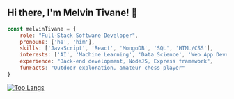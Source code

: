 ## Hi there, I'm Melvin Tivane! 👋
<!--hr-->
```js
const melvinTivane = {
    role: "Full-Stack Software Developer",
    pronouns: ['he', 'him'],
    skills: ['JavaScript', 'React', 'MongoDB', 'SQL', 'HTML/CSS'],
    interests: ['AI', 'Machine Learning', 'Data Science', 'Web App Development'],
    experience: "Back-end development, NodeJS, Express framework",
    funFacts: "Outdoor exploration, amateur chess player"
}
```
<!--hr-->


[![Top Langs](https://github-readme-stats.vercel.app/api/top-langs/?username=melvintivane&layout=donut)](https://github.com/anuraghazra/github-readme-stats)

<!--
**Mello47/Mello47** is a ✨ _special_ ✨ repository because its `README.md` (this file) appears on your GitHub profile.

Here are some ideas to get you started:

- 🔭 I’m currently working on ...
- 🌱 I’m currently learning ...
- 👯 I’m looking to collaborate on ...
- 🤔 I’m looking for help with ...
- 💬 Ask me about ...
- 📫 How to reach me: ...
- 😄 Pronouns: ...
- ⚡ Fun fact: ...
-->
